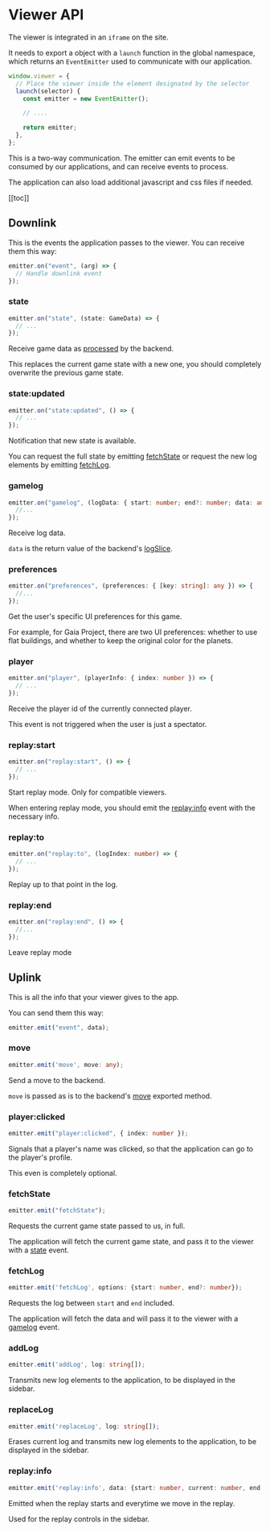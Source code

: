 # Viewer API

The viewer is integrated in an `iframe` on the site.

It needs to export a object with a `launch` function in the global namespace, which returns an `EventEmitter` used
to communicate with our application.

```ts
window.viewer = {
  // Place the viewer inside the element designated by the selector
  launch(selector) {
    const emitter = new EventEmitter();

    // ....

    return emitter;
  },
};
```

This is a two-way communication. The emitter can emit events to be consumed by our applications, and can receive events to process.

The application can also load additional javascript and css files if needed.

[[toc]]

## Downlink

This is the events the application passes to the viewer. You can receive them this way:

```ts
emitter.on("event", (arg) => {
  // Handle downlink event
});
```

### state

```ts
emitter.on("state", (state: GameData) => {
  // ...
});
```

Receive game data as [processed](./engine-api.md#toSend) by the backend.

This replaces the current game state with a new one, you should completely overwrite the previous game state.

### state:updated

```ts
emitter.on("state:updated", () => {
  // ...
});
```

Notification that new state is available.

You can request the full state by emitting [fetchState](#fetchstate) or request the new log elements by emitting [fetchLog](#fetchlog).

### gamelog

```ts
emitter.on("gamelog", (logData: { start: number; end?: number; data: any }) => {
  //...
});
```

Receive log data.

`data` is the return value of the backend's [logSlice](./engine-api.md#logslice).

### preferences

```ts
emitter.on("preferences", (preferences: { [key: string]: any }) => {
  //...
});
```

Get the user's specific UI preferences for this game.

For example, for Gaia Project, there are two UI preferences: whether to use flat buildings, and whether to keep the original color for the planets.

### player

```ts
emitter.on("player", (playerInfo: { index: number }) => {
  // ...
});
```

Receive the player id of the currently connected player.

This event is not triggered when the user is just a spectator.

### replay:start

```ts
emitter.on("replay:start", () => {
  // ...
});
```

Start replay mode. Only for compatible viewers.

When entering replay mode, you should emit the [replay:info](#replay-info) event with the necessary info.

### replay:to

```ts
emitter.on("replay:to", (logIndex: number) => {
  // ...
});
```

Replay up to that point in the log.

### replay:end

```ts
emitter.on("replay:end", () => {
  //...
});
```

Leave replay mode

## Uplink

This is all the info that your viewer gives to the app.

You can send them this way:

```ts
emitter.emit("event", data);
```

### move

```ts
emitter.emit('move', move: any);
```

Send a move to the backend.

`move` is passed as is to the backend's [move](./engine-api.md#move) exported method.

### player:clicked

```ts
emitter.emit("player:clicked", { index: number });
```

Signals that a player's name was clicked, so that the application can go to the player's profile.

This even is completely optional.

### fetchState

```ts
emitter.emit("fetchState");
```

Requests the current game state passed to us, in full.

The application will fetch the current game state, and pass it to the viewer with a [state](#state) event.

### fetchLog

```ts
emitter.emit('fetchLog', options: {start: number, end?: number});
```

Requests the log between `start` and `end` included.

The application will fetch the data and will pass it to the viewer with a [gamelog](#gamelog) event.

### addLog

```ts
emitter.emit('addLog', log: string[]);
```

Transmits new log elements to the application, to be displayed in the sidebar.

### replaceLog

```ts
emitter.emit('replaceLog', log: string[]);
```

Erases current log and transmits new log elements to the application, to be displayed in the sidebar.

### replay:info

```ts
emitter.emit('replay:info', data: {start: number, current: number, end: number})
```

Emitted when the replay starts and everytime we move in the replay.

Used for the replay controls in the sidebar.
